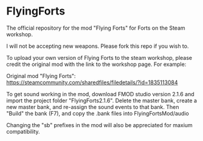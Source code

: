 # FlyingForts
 The official repository for the mod "Flying Forts" for Forts on the Steam workshop.
 
 I will not be accepting new weapons. Please fork this repo if you wish to.
 
 To upload your own version of Flying Forts to the steam workshop, please credit the original mod with the link to the workshop page.
 For example:
 
 Original mod "Flying Forts": https://steamcommunity.com/sharedfiles/filedetails/?id=1835113084
 
 To get sound working in the mod, download FMOD studio version 2.1.6 and import the project folder "FlyingForts2.1.6".
 Delete the master bank, create a new master bank, and re-assign the sound events to that bank.
 Then "Build" the bank (F7), and copy the .bank files into FlyingFortsMod/audio
 
Changing the "sb" prefixes in the mod will also be appreciated for maxium compatibility.
